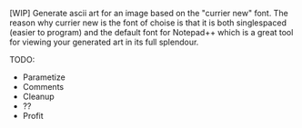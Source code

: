 [WIP] Generate ascii art for an image based on the "currier new" font.
The reason why currier new is the font of choise is that it is both singlespaced (easier to program) and the default font for Notepad++ which is a great tool for viewing your generated art in its full splendour.

TODO:
 - Parametize
 - Comments
 - Cleanup
 - ??
 - Profit
